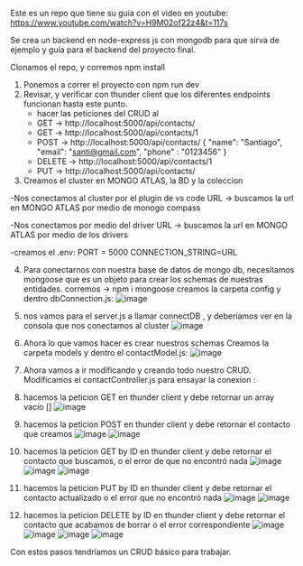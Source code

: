 Este es un repo que tiene su guía con el video en youtube: https://www.youtube.com/watch?v=H9M02of22z4&t=117s

Se crea un backend en node-express js con mongodb para que sirva de ejemplo y guía para el backend del proyecto final. 

Clonamos el repo, y corremos npm install 

1) Ponemos a correr el proyecto con npm run dev
2) Revisar, y verificar con thunder client que los diferentes endpoints funcionan hasta este punto.
   - hacer las peticiones del CRUD al
   - GET -> http://localhost:5000/api/contacts/
   - GET -> http://localhost:5000/api/contacts/1
   - POST -> http://localhost:5000/api/contacts/
     {
    	"name": "Santiago",
    	"email": "santi@gmail.com",
    	"phone" : "0123456"
    }
   - DELETE -> http://localhost:5000/api/contacts/1
   - PUT -> http://localhost:5000/api/contacts/
3) Creamos el cluster en MONGO ATLAS, la BD y la coleccion

  -Nos conectamos al cluster por el plugin de vs code
   URL -> buscamos la url en MONGO ATLAS por medio de monogo compass

  -Nos conectamos por medio del driver 
   URL -> buscamos la url en MONGO ATLAS por medio de los drivers
   
  -creamos el .env:
  PORT = 5000
  CONNECTION_STRING=URL

4) Para conectarnos con nuestra base de datos de mongo db, necesitamos mongoose que es un objeto para crear los schemas de nuestras entidades. 
  corremos -> npm i mongoose 
  creamos la carpeta config y dentro dbConnection.js:
   ![image](https://github.com/Academy-CodigoC13/ejemplo-node-express/assets/61909114/0cca3032-cba5-4c83-b14d-77e0d452a5ea)

5) nos vamos para el server.js a llamar connectDB , y deberíamos ver en la consola que nos conectamos al cluster
   ![image](https://github.com/Academy-CodigoC13/ejemplo-node-express/assets/61909114/f53df39c-d493-48d3-9a71-ee64fb430f86)

6) Ahora lo que vamos hacer es crear nuestros schemas 
Creamos la carpeta models y dentro el contactModel.js:
![image](https://github.com/Academy-CodigoC13/ejemplo-node-express/assets/61909114/1c735752-acb3-4b89-9019-c222d0b8ec87)

7) Ahora vamos a ir modificando y creando todo nuestro CRUD. Modificamos el contactController.js para ensayar la conexion : 
8) hacemos la peticion GET en thunder client y debe retornar un array vacío []
   ![image](https://github.com/Academy-CodigoC13/ejemplo-node-express/assets/61909114/09706a5c-1ebd-4dac-9be8-f8253b2b59b7)

9) hacemos la peticion POST en thunder client y debe retornar el contacto que creamos 
   ![image](https://github.com/Academy-CodigoC13/ejemplo-node-express/assets/61909114/cd319a82-558e-4993-b8a9-13d039343db6)
   ![image](https://github.com/Academy-CodigoC13/ejemplo-node-express/assets/61909114/e5466ed6-7dc7-461a-87b8-5d1042998f51)
10) hacemos la peticion GET by ID en thunder client y debe retornar el contacto que buscamos, o el error de que no encontró nada
    ![image](https://github.com/Academy-CodigoC13/ejemplo-node-express/assets/61909114/cd4e9d07-6564-4a26-9606-17fcc18d33cf)
    ![image](https://github.com/Academy-CodigoC13/ejemplo-node-express/assets/61909114/e73af1b5-357f-4ed4-9a4e-355f9ea17771)
    ![image](https://github.com/Academy-CodigoC13/ejemplo-node-express/assets/61909114/10e09823-d5a1-4891-af26-cc32f9204e7e)

11) hacemos la peticion PUT by ID en thunder client y debe retornar el contacto actualizado o el error que no encontró nada
    ![image](https://github.com/Academy-CodigoC13/ejemplo-node-express/assets/61909114/d7e9bbb0-fab5-4072-84f5-352c52867adf)
    ![image](https://github.com/Academy-CodigoC13/ejemplo-node-express/assets/61909114/d2da8019-2cae-486e-88c5-c29aaa47cb05)

12) hacemos la peticion DELETE by ID en thunder client y debe retornar el contacto que acabamos de borrar o el error correspondiente
    ![image](https://github.com/Academy-CodigoC13/ejemplo-node-express/assets/61909114/08439bb5-335c-4351-9917-490414816fd2)
    ![image](https://github.com/Academy-CodigoC13/ejemplo-node-express/assets/61909114/cae29d2a-45a2-4df1-9a70-f1a1ddd33c95)
    ![image](https://github.com/Academy-CodigoC13/ejemplo-node-express/assets/61909114/e95c5d95-696f-4d3c-889c-b3a9e61e13e3)
    ![image](https://github.com/Academy-CodigoC13/ejemplo-node-express/assets/61909114/71d93d83-a4fb-4ba1-8a36-888d28613279)

Con estos pasos tendríamos un CRUD básico para trabajar.


    







 
